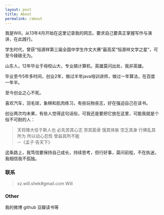 ```yaml
---
layout: post
title: About
permalink: /about
---
```


我是Will，从13年4月开始在这里记录我的网志。要求自己要真正掌握写作与演讲，在此践行。

学生时代，曾获“恒源祥第三届全国中学生作文大赛”最高奖“恒源祥文学之星”，可至今碌碌无为。

山东人，12年毕业于母校山大，专业搞计算机，英雄莫问出处，我非英雄。

毕业至今5年多时间，创业2年，做过半年java培训讲师，做过一年算法，在百度一年半。

至今创业之心不死。

喜欢汽车，羽毛球，象棋和肌肉练习，有些玩物丧志，好在强迫自己在读书。

创业两次均未果，有些人觉得这句话俗，可我还是要把它放在这里，可能我就是个俗不可耐的人：
>天将降大任于斯人也 必先苦其心志 劳其筋骨 饿其体肤 空乏其身 行佛乱其所为 所以动心忍性 曾益其所不能<br/>
>--《孟子·告天下》                                      

这条路上，我笃信要保持自己成长，持续思考，但行好事，莫问前程，不在执迷，我相信我不孤独。

### 联系
<blockquote id="contact-me">
    <p>xz.will.shek#gmail.com Will</p>
</blockquote>

### Other
我的微博 github 豆瓣读书等

